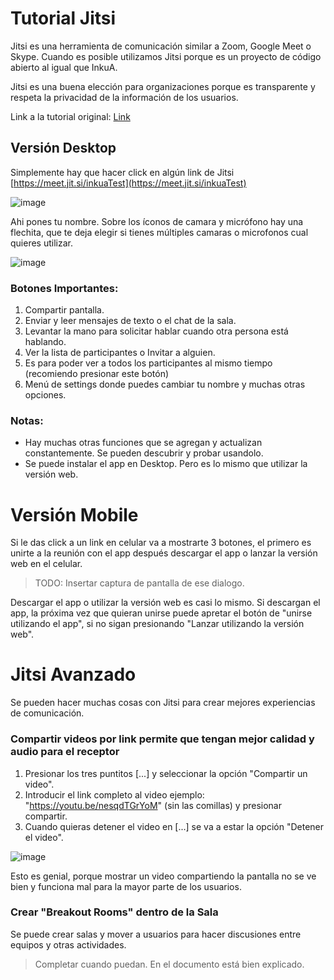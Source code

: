 # Tutorial Jitsi

Jitsi es una herramienta de comunicación similar a Zoom, Google Meet o Skype. 
Cuando es posible utilizamos Jitsi porque es un proyecto de código abierto al igual que InkuA. 

Jitsi es una buena elección para organizaciones porque es transparente y respeta la privacidad de la información de los usuarios. 

Link a la tutorial original: [Link](https://docs.google.com/presentation/d/1HQlJhacYws6Go55s8B7fsDXV3bC03PGBET41mnp8KvQ)

## Versión Desktop
Simplemente hay que hacer click en algún link de Jitsi [https://meet.jit.si/inkuaTest](https://meet.jit.si/inkuaTest) 

![image](https://user-images.githubusercontent.com/100420113/162191770-3f7d5f99-5d56-40df-b65e-c5705692f5f5.png)

Ahi pones tu nombre. Sobre los íconos de camara y micrófono hay una flechita, que te deja elegir si tienes múltiples camaras o microfonos cual quieres utilizar. 

![image](https://user-images.githubusercontent.com/100420113/162193249-d319f00a-aeb2-4a47-9416-d464c0048146.png)

### Botones Importantes: 
1. Compartir pantalla.
2. Enviar y leer mensajes de texto o el chat de la sala.
3. Levantar la mano para solicitar hablar cuando otra persona está hablando.
4. Ver la lista de participantes o Invitar a alguien. 
5. Es para poder ver a todos los participantes al mismo tiempo (recomiendo presionar este botón)
6. Menú de settings donde puedes cambiar tu nombre y muchas otras opciones. 

### Notas: 
- Hay muchas otras funciones que se agregan y actualizan constantemente. Se pueden descubrir y probar usandolo.
- Se puede instalar el app en Desktop. Pero es lo mismo que utilizar la versión web.

# Versión Mobile
Si le das click a un link en celular va a mostrarte 3 botones, el primero es unirte a la reunión con el app después descargar el app o lanzar la versión web en el celular.

> TODO: Insertar captura de pantalla de ese dialogo. 

Descargar el app o utilizar la versión web es casi lo mismo. Si descargan el app, la próxima vez que quieran unirse puede apretar el botón de "unirse utilizando el app", si no sigan presionando "Lanzar utilizando la versión web".


# Jitsi Avanzado
Se pueden hacer muchas cosas con Jitsi para crear mejores experiencias de comunicación.

### Compartir videos por link permite que tengan mejor calidad y audio para el receptor
1. Presionar los tres puntitos [...]  y seleccionar la opción "Compartir un video".   
2. Introducir el link completo al video ejemplo: "https://youtu.be/nesqdTGrYoM" (sin las comillas) y presionar compartir. 
3. Cuando quieras detener el video en [...] se va a estar la opción "Detener el video".

![image](https://user-images.githubusercontent.com/100420113/162196844-46de9816-d769-4a04-969b-d26214443eb2.png)

Esto es genial, porque mostrar un video compartiendo la pantalla no se ve bien y funciona mal para la mayor parte de los usuarios. 

### Crear "Breakout Rooms" dentro de la Sala
Se puede crear salas y mover a usuarios para hacer discusiones entre equipos y otras actividades. 


> Completar cuando puedan. En el documento está bien explicado. 


